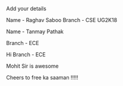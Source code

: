 Add your details

Name - Raghav Saboo 
Branch - CSE
UG2K18

Name - Tanmay Pathak 


Branch - ECE

Hi 
Branch - ECE

Mohit Sir is awesome

Cheers to free ka saaman !!!!!
